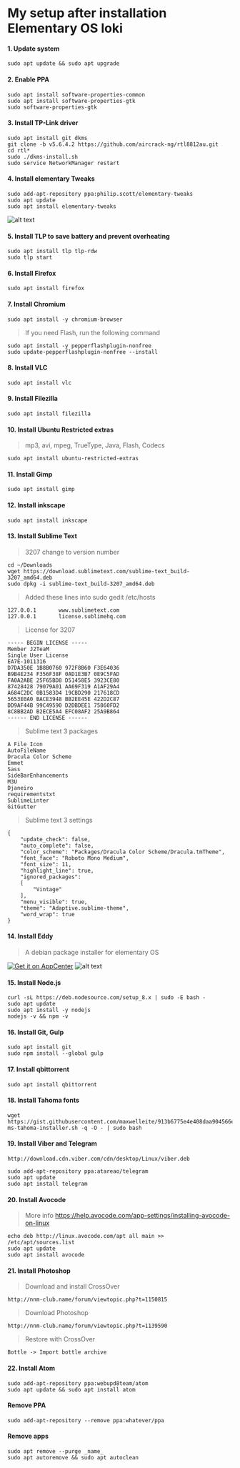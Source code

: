 # My setup after installation Elementary OS loki

#### 1. Update system
```
sudo apt update && sudo apt upgrade
```

#### 2. Enable PPA
```
sudo apt install software-properties-common
sudo apt install software-properties-gtk
sudo software-properties-gtk
```

#### 3. Install TP-Link driver
```
sudo apt install git dkms
git clone -b v5.6.4.2 https://github.com/aircrack-ng/rtl8812au.git
cd rtl*
sudo ./dkms-install.sh
sudo service NetworkManager restart
```

#### 4. Install elementary Tweaks
```
sudo add-apt-repository ppa:philip.scott/elementary-tweaks
sudo apt update
sudo apt install elementary-tweaks
```
![alt text](https://pp.userapi.com/c840732/v840732340/2d76c/xFY6lL-y0N0.jpg "Elementary Tweaks")

#### 5. Install TLP to save battery and prevent overheating
```
sudo apt install tlp tlp-rdw
sudo tlp start
```

#### 6. Install Firefox
```
sudo apt install firefox
```

#### 7. Install Chromium
```
sudo apt install -y chromium-browser
````
> If you need Flash, run the following command

```
sudo apt install -y pepperflashplugin-nonfree
sudo update-pepperflashplugin-nonfree --install
```

#### 8. Install VLC
```
sudo apt install vlc
```

#### 9. Install Filezilla
```
sudo apt install filezilla
```

#### 10. Install Ubuntu Restricted extras
> mp3, avi, mpeg, TrueType, Java, Flash, Codecs
```
sudo apt install ubuntu-restricted-extras
```

#### 11. Install Gimp
```
sudo apt install gimp
```

#### 12. Install inkscape
```
sudo apt install inkscape
```

#### 13. Install Sublime Text
> 3207 change to version number
```
cd ~/Downloads
wget https://download.sublimetext.com/sublime-text_build-3207_amd64.deb
sudo dpkg -i sublime-text_build-3207_amd64.deb
```
> Added these lines into sudo gedit /etc/hosts
```
127.0.0.1       www.sublimetext.com
127.0.0.1       license.sublimehq.com
```
> License for 3207
```
----- BEGIN LICENSE -----
Member J2TeaM
Single User License
EA7E-1011316
D7DA350E 1B8B0760 972F8B60 F3E64036
B9B4E234 F356F38F 0AD1E3B7 0E9C5FAD
FA0A2ABE 25F65BD8 D51458E5 3923CE80
87428428 79079A01 AA69F319 A1AF29A4
A684C2DC 0B1583D4 19CBD290 217618CD
5653E0A0 BACE3948 BB2EE45E 422D2C87
DD9AF44B 99C49590 D2DBDEE1 75860FD2
8C8BB2AD B2ECE5A4 EFC08AF2 25A9B864
------ END LICENSE ------
```
> Sublime text 3 packages
```
A File Icon
AutoFileName
Dracula Color Scheme
Emmet
Sass
SideBarEnhancements
M3U
Djaneiro
requirementstxt
SublimeLinter
GitGutter
```
> Sublime text 3 settings
```
{
	"update_check": false,
	"auto_complete": false,
	"color_scheme": "Packages/Dracula Color Scheme/Dracula.tmTheme",
	"font_face": "Roboto Mono Medium",
	"font_size": 11,
	"highlight_line": true,
	"ignored_packages":
	[
		"Vintage"
	],
	"menu_visible": true,
	"theme": "Adaptive.sublime-theme",
	"word_wrap": true
}
```

#### 14. Install Eddy
> A debian package installer for elementary OS


[![Get it on AppCenter](https://appcenter.elementary.io/badge.svg)](https://appcenter.elementary.io/com.github.donadigo.eddy)
![alt text](https://pp.userapi.com/c840732/v840732112/2c401/p0OyT-G4aiQ.jpg "Eddy")

#### 15. Install Node.js
```
curl -sL https://deb.nodesource.com/setup_8.x | sudo -E bash -
sudo apt update
sudo apt install -y nodejs
nodejs -v && npm -v
```

#### 16. Install Git, Gulp
```
sudo apt install git
sudo npm install --global gulp
```

#### 17. Install qbittorrent
```
sudo apt install qbittorrent
```

#### 18. Install Tahoma fonts
```
wget https://gist.githubusercontent.com/maxwelleite/913b6775e4e408daa904566eb375b090/raw/ttf-ms-tahoma-installer.sh -q -O - | sudo bash
```

#### 19. Install Viber and Telegram
```
http://download.cdn.viber.com/cdn/desktop/Linux/viber.deb

sudo add-apt-repository ppa:atareao/telegram
sudo apt update
sudo apt install telegram
```

#### 20. Install Avocode
> More info https://help.avocode.com/app-settings/installing-avocode-on-linux
```
echo deb http://linux.avocode.com/apt all main >> /etc/apt/sources.list
sudo apt update
sudo apt install avocode
```

#### 21. Install Photoshop
> Download and install CrossOver
```
http://nnm-club.name/forum/viewtopic.php?t=1150815
```
> Download Photoshop
```
http://nnm-club.name/forum/viewtopic.php?t=1139590
```
> Restore with CrossOver
```
Bottle -> Import bottle archive
```

#### 22. Install Atom
```
sudo add-apt-repository ppa:webupd8team/atom
sudo apt update && sudo apt install atom
```





#### Remove PPA
```
sudo add-apt-repository --remove ppa:whatever/ppa
```
#### Remove apps
```
sudo apt remove --purge _name_
sudo apt autoremove && sudo apt autoclean
```























